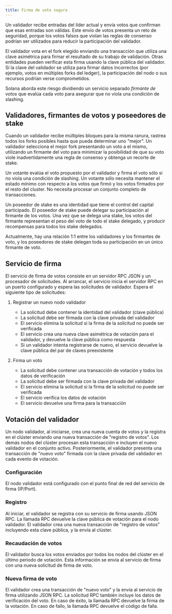 ```yaml
---
title: Firma de voto segura
---
```


Un validador recibe entradas del líder actual y envía votos que confirman que esas entradas son válidas. Este envío de votos presenta un reto de seguridad, porque los votos falsos que violan las reglas de consenso podrían ser utilizados para reducir la participación del validador.

El validador vota en el fork elegido enviando una transacción que utiliza una clave asimétrica para firmar el resultado de su trabajo de validación. Otras entidades pueden verificar esta firma usando la clave pública del validador. Si la clave del validador se utiliza para firmar datos incorrectos (por ejemplo, votos en múltiples forks del ledger), la participación del nodo o sus recursos podrían verse comprometidos.

Solana aborda este riesgo dividiendo un servicio separado _firmante de votos_ que evalúa cada voto para asegurar que no viola una condición de slashing.

## Validadores, firmantes de votos y poseedores de stake

Cuando un validador recibe múltiples bloques para la misma ranura, rastrea todos los forks posibles hasta que pueda determinar uno "mejor". Un validador selecciona el mejor fork presentando un voto a el mismo, utilizando un firmante del voto para minimizar la posibilidad de que su voto viole inadvertidamente una regla de consenso y obtenga un recorte de stake.

Un votante evalúa el voto propuesto por el validador y firma el voto sólo si no viola una condición de slashing. Un votante sólo necesita mantener el estado mínimo con respecto a los votos que firmó y los votos firmados por el resto del cluster. No necesita procesar un conjunto completo de transacciones.

Un poseedor de stake es una identidad que tiene el control del capital participado. El poseedor de stake puede delegar su participación al firmante de los votos. Una vez que se delega una stake, los votos del firmante representan el peso del voto de todo el stake delegado, y producir recompensas para todos los stake delegados.

Actualmente, hay una relación 1:1 entre los validadores y los firmantes de voto, y los poseedores de stake delegan toda su participación en un único firmante de voto.

## Servicio de firma

El servicio de firma de votos consiste en un servidor RPC JSON y un procesador de solicitudes. Al arrancar, el servicio inicia el servidor RPC en un puerto configurado y espera las solicitudes de validador. Espera el siguiente tipo de solicitudes:

1. Registrar un nuevo nodo validador

   - La solicitud debe contener la identidad del validador \(clave pública\)
   - La solicitud debe ser firmada con la clave privada del validador
   - El servicio elimina la solicitud si la firma de la solicitud no puede ser verificada
   - El servicio crea una nueva clave asimétrica de votación para el validador, y devuelve la clave pública como respuesta
   - Si un validador intenta registrarse de nuevo, el servicio devuelve la clave pública del par de claves preexistente

2. Firma un voto

   - La solicitud debe contener una transacción de votación y todos los datos de verificación
   - La solicitud debe ser firmada con la clave privada del validador
   - El servicio elimina la solicitud si la firma de la solicitud no puede ser verificada
   - El servicio verifica los datos de votación
   - El servicio devuelve una firma para la transacción

## Votación del validador

Un nodo validador, al iniciarse, crea una nueva cuenta de votos y la registra en el clúster enviando una nueva transacción de "registro de votos". Los demás nodos del clúster procesan esta transacción e incluyen el nuevo validador en el conjunto activo. Posteriormente, el validador presenta una transacción de "nuevo voto" firmada con la clave privada del validador en cada evento de votación.

### Configuración

El nodo validador está configurado con el punto final de red del servicio de firma \(IP/Port\).

### Registro

Al iniciar, el validador se registra con su servicio de firma usando JSON RPC. La llamada RPC devuelve la clave pública de votación para el nodo validador. El validador crea una nueva transacción de "registro de votos" incluyendo esta clave pública, y la envía al clúster.

### Recaudación de votos

El validador busca los votos enviados por todos los nodos del clúster en el último periodo de votación. Esta información se envía al servicio de firma con una nueva solicitud de firma de voto.

### Nueva firma de voto

El validador crea una transacción de "nuevo voto" y la envía al servicio de firma utilizando JSON RPC. La solicitud RPC también incluye los datos de verificación del voto. En caso de éxito, la llamada RPC devuelve la firma de la votación. En caso de fallo, la llamada RPC devuelve el código de falla.
